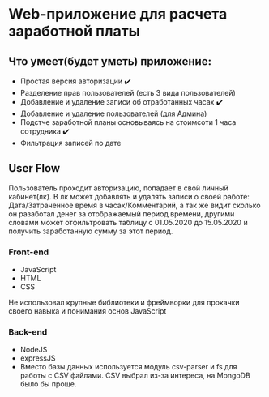 # Web-приложение для расчета заработной платы

## Что умеет(будет уметь) приложение:

- Простая версия авторизации :heavy_check_mark:
- Разделение прав пользователей (есть 3 вида пользователей)
- Добавление и удаление записи об отработанных часах :heavy_check_mark:
- Добавление и удаление пользователей (для Админа)
- Подстче заработной планы основываясь на стоимсоти 1 часа сотрудника :heavy_check_mark:
- Фильтрация записей по дате

## User Flow

Пользователь проходит авторизацию, попадает в свой личный кабинет(лк).
В лк может добавлять и удалять записи о своей работе: Дата/Затраченное время в часах/Комментарий,
а так же видит сколько он разаботал денег за отображаемый период времени,
другими словами может отфильтровать таблицу с 01.05.2020 до 15.05.2020 и получить заработанную сумму за этот период.

### Front-end
- JavaScript
- HTML
- CSS

Не использовал крупные библиотеки и фреймворки для прокачки своего навыка и понимания основ JavaScript

### Back-end
- NodeJS
- expressJS
- Вместо базы данных используется модуль csv-parser и fs для работы с CSV файлами. CSV выбрал из-за интереса, на MongoDB было бы проще.
